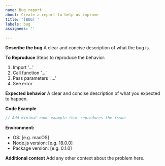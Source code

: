 ```yaml
---
name: Bug report
about: Create a report to help us improve
title: '[BUG] '
labels: bug
assignees: ''

---
```


**Describe the bug**
A clear and concise description of what the bug is.

**To Reproduce**
Steps to reproduce the behavior:
1. Import '...'
2. Call function '....'
3. Pass parameters '....'
4. See error

**Expected behavior**
A clear and concise description of what you expected to happen.

**Code Example**
```typescript
// Add minimal code example that reproduces the issue
```

**Environment:**
 - OS: [e.g. macOS]
 - Node.js version: [e.g. 18.0.0]
 - Package version: [e.g. 0.1.0]

**Additional context**
Add any other context about the problem here.
